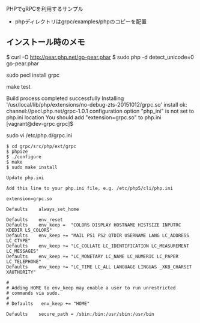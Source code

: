 PHPでgRPCを利用するサンプル

- phpディレクトリはgrpc/examples/phpのコピーを配置


## インストール時のメモ

$ curl -O http://pear.php.net/go-pear.phar
$ sudo php -d detect_unicode=0 go-pear.phar

sudo pecl install grpc

make test


Build process completed successfully
Installing '/usr/local/lib/php/extensions/no-debug-zts-20151012/grpc.so'
install ok: channel://pecl.php.net/grpc-1.0.1
configuration option "php_ini" is not set to php.ini location
You should add "extension=grpc.so" to php.ini
[vagrant@dev-grpc grpc]$ 

sudo vi /etc/php.d/grpc.ini


```
$ cd grpc/src/php/ext/grpc
$ phpize
$ ./configure
$ make
$ sudo make install

Update php.ini

Add this line to your php.ini file, e.g. /etc/php5/cli/php.ini

extension=grpc.so
```


```visudo
Defaults    always_set_home

Defaults    env_reset
Defaults    env_keep =  "COLORS DISPLAY HOSTNAME HISTSIZE INPUTRC KDEDIR LS_COLORS"
Defaults    env_keep += "MAIL PS1 PS2 QTDIR USERNAME LANG LC_ADDRESS LC_CTYPE"
Defaults    env_keep += "LC_COLLATE LC_IDENTIFICATION LC_MEASUREMENT LC_MESSAGES"
Defaults    env_keep += "LC_MONETARY LC_NAME LC_NUMERIC LC_PAPER LC_TELEPHONE"
Defaults    env_keep += "LC_TIME LC_ALL LANGUAGE LINGUAS _XKB_CHARSET XAUTHORITY"

#
# Adding HOME to env_keep may enable a user to run unrestricted
# commands via sudo.
#
# Defaults   env_keep += "HOME"

Defaults    secure_path = /sbin:/bin:/usr/sbin:/usr/bin
```